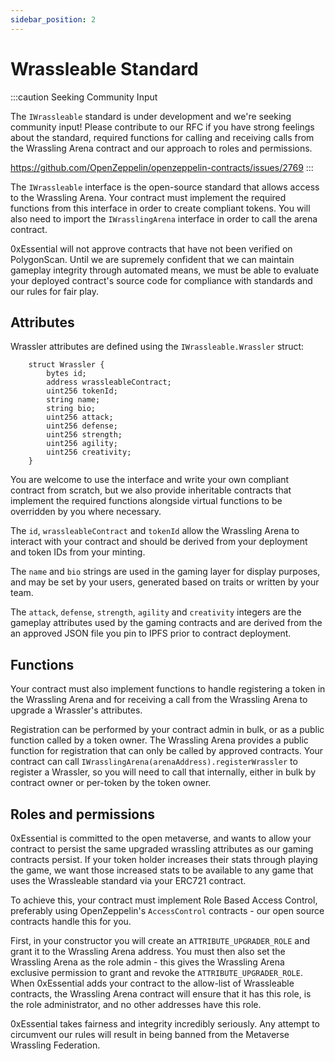 ```yaml
---
sidebar_position: 2
---
```


# Wrassleable Standard

:::caution Seeking Community Input

The `IWrassleable` standard is under development and we're seeking community input! Please contribute to our RFC if you have strong feelings about the standard, required functions for calling and receiving calls from the Wrassling Arena contract and our approach to roles and permissions.

https://github.com/OpenZeppelin/openzeppelin-contracts/issues/2769
:::

The `IWrassleable` interface is the open-source standard that allows access to the Wrassling Arena. Your contract must implement the required functions from this interface in order to create compliant tokens. You will also need to import the `IWrasslingArena` interface in order to call the arena contract.

0xEssential will not approve contracts that have not been verified on PolygonScan. Until we are supremely confident that we can maintain gameplay integrity through automated means, we must be able to evaluate your deployed contract's source code for compliance with standards and our rules for fair play.

## Attributes

Wrassler attributes are defined using the `IWrassleable.Wrassler` struct:

```solidity
    struct Wrassler {
        bytes id;
        address wrassleableContract;
        uint256 tokenId;
        string name;
        string bio;
        uint256 attack;
        uint256 defense;
        uint256 strength;
        uint256 agility;
        uint256 creativity;
    }
```

You are welcome to use the interface and write your own compliant contract from scratch, but we also provide inheritable contracts that implement the required functions alongside virtual functions to be overridden by you where necessary.

The `id`, `wrassleableContract` and `tokenId` allow the Wrassling Arena to interact with your contract and should be derived from your deployment and token IDs from your minting. 

The `name` and `bio` strings are used in the gaming layer for display purposes, and may be set by your users, generated based on traits or written by your team.

The `attack`, `defense`, `strength`, `agility` and `creativity` integers are the gameplay attributes used by the gaming contracts and are derived from the an approved JSON file you pin to IPFS prior to contract deployment.

## Functions

Your contract must also implement functions to handle registering a token in the Wrassling Arena and for receiving a call from the Wrassling Arena to upgrade a Wrassler's attributes.

Registration can be performed by your contract admin in bulk, or as a public function called by a token owner. The Wrassling Arena provides a public function for registration that can only be called by approved contracts. Your contract can call `IWrasslingArena(arenaAddress).registerWrassler` to register a Wrassler, so you will need to call that internally, either in bulk by contract owner or per-token by the token owner.

## Roles and permissions

0xEssential is committed to the open metaverse, and wants to allow your contract to persist the same upgraded wrassling attributes as our gaming contracts persist. If your token holder increases their stats through playing the game, we want those increased stats to be available to any game that uses the Wrassleable standard via your ERC721 contract.

To achieve this, your contract must implement Role Based Access Control, preferably using OpenZeppelin's `AccessControl` contracts - our open source contracts handle this for you.

First, in your constructor you will create an `ATTRIBUTE_UPGRADER_ROLE` and grant it to the Wrassling Arena address. You must then also set the Wrassling Arena as the role admin - this gives the Wrassling Arena exclusive permission to grant and revoke the `ATTRIBUTE_UPGRADER_ROLE`. When 0xEssential adds your contract to the allow-list of Wrassleable contracts, the Wrassling Arena contract will ensure that it has this role, is the role administrator, and no other addresses have this role.

0xEssential takes fairness and integrity incredibly seriously. Any attempt to circumvent our rules will result in being banned from the Metaverse Wrassling Federation.
